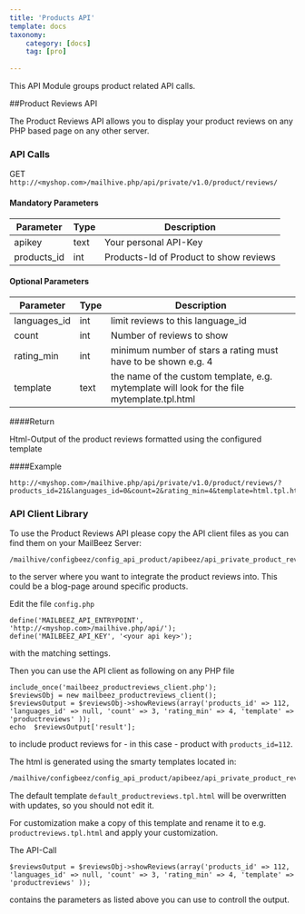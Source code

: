 ```yaml
---
title: 'Products API'
template: docs
taxonomy:
    category: [docs]
    tag: [pro]
    
---
```

This API Module groups product related API calls.


##Product Reviews API

The Product Reviews API allows you to display your product reviews on any PHP based page on any other server.


### API Calls


GET `http://<myshop.com>/mailhive.php/api/private/v1.0/product/reviews/`

#### Mandatory Parameters

| Parameter    	| Type 	| Description                            	|
|--------------	|------	|----------------------------------------	|
| apikey       	| text 	| Your personal API-Key                  	|
| products_id  	| int  	| Products-Id of Product to show reviews 	|


#### Optional Parameters


| Parameter    	| Type 	| Description                            	|
|--------------	|------	|----------------------------------------	|
| languages_id 	| int  	| limit reviews to this language_id        	|
| count        	| int  	| Number of reviews to show              	|
| rating_min   	| int  	| minimum number of stars a rating must have to be shown e.g. 4            	|
| template     	| text 	| the name of the custom template, e.g. mytemplate will look for the file mytemplate.tpl.html              	|



####Return

Html-Output of the product reviews formatted using the configured template

####Example

```
http://<myshop.com>/mailhive.php/api/private/v1.0/product/reviews/?products_id=21&languages_id=0&count=2&rating_min=4&template=html.tpl.html&apikey=123
```


### API Client Library

To use the Product Reviews API please copy the API client files as you can find them on your MailBeez Server:

```
/mailhive/configbeez/config_api_product/apibeez/api_private_product_reviews/_client
```


to the server where you want to integrate the product reviews into. This could be a blog-page around specific products.

Edit the file `config.php`

```
define('MAILBEEZ_API_ENTRYPOINT', 'http://<myshop.com>/mailhive.php/api/');
define('MAILBEEZ_API_KEY', '<your api key>');
```

with the matching settings.

Then you can use the API client as following on any PHP file
```
include_once('mailbeez_productreviews_client.php');
$reviewsObj = new mailbeez_productreviews_client();
$reviewsOutput = $reviewsObj->showReviews(array('products_id' => 112, 'languages_id' => null, 'count' => 3, 'rating_min' => 4, 'template' => 'productreviews' ));
echo  $reviewsOutput['result'];
```
to include product reviews for - in this case - product with `products_id=112`.


The html is generated using the smarty templates located in:
```bash
/mailhive/configbeez/config_api_product/apibeez/api_private_product_reviews/templates/
```
 

The default template `default_productreviews.tpl.html` will be overwritten with updates, so you should not edit it.

For customization make a copy of this template and rename it to e.g. `productreviews.tpl.html` and apply your customization.

The API-Call
```
$reviewsOutput = $reviewsObj->showReviews(array('products_id' => 112, 'languages_id' => null, 'count' => 3, 'rating_min' => 4, 'template' => 'productreviews' ));
```
contains the parameters as listed above you can use to controll the output.
